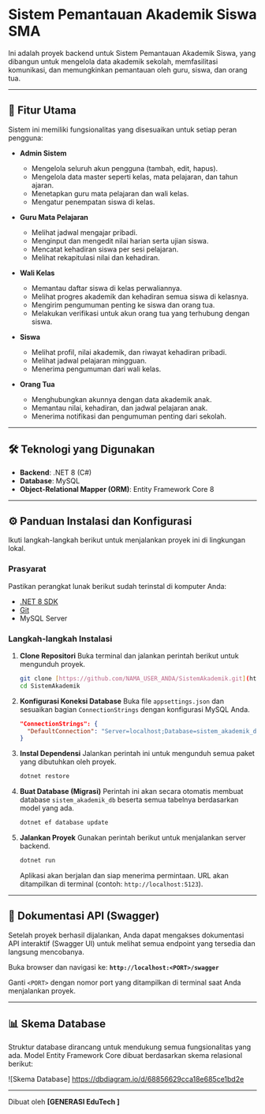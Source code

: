 # Sistem Pemantauan Akademik Siswa SMA

Ini adalah proyek backend untuk Sistem Pemantauan Akademik Siswa, yang dibangun untuk mengelola data akademik sekolah, memfasilitasi komunikasi, dan memungkinkan pemantauan oleh guru, siswa, dan orang tua.

---

## 🚀 Fitur Utama

Sistem ini memiliki fungsionalitas yang disesuaikan untuk setiap peran pengguna:

* **Admin Sistem**
    * Mengelola seluruh akun pengguna (tambah, edit, hapus).
    * Mengelola data master seperti kelas, mata pelajaran, dan tahun ajaran.
    * Menetapkan guru mata pelajaran dan wali kelas.
    * Mengatur penempatan siswa di kelas.

* **Guru Mata Pelajaran**
    * Melihat jadwal mengajar pribadi.
    * Menginput dan mengedit nilai harian serta ujian siswa.
    * Mencatat kehadiran siswa per sesi pelajaran.
    * Melihat rekapitulasi nilai dan kehadiran.

* **Wali Kelas**
    * Memantau daftar siswa di kelas perwaliannya.
    * Melihat progres akademik dan kehadiran semua siswa di kelasnya.
    * Mengirim pengumuman penting ke siswa dan orang tua.
    * Melakukan verifikasi untuk akun orang tua yang terhubung dengan siswa.

* **Siswa**
    * Melihat profil, nilai akademik, dan riwayat kehadiran pribadi.
    * Melihat jadwal pelajaran mingguan.
    * Menerima pengumuman dari wali kelas.

* **Orang Tua**
    * Menghubungkan akunnya dengan data akademik anak.
    * Memantau nilai, kehadiran, dan jadwal pelajaran anak.
    * Menerima notifikasi dan pengumuman penting dari sekolah.

---

## 🛠️ Teknologi yang Digunakan

* **Backend**: .NET 8 (C#)
* **Database**: MySQL
* **Object-Relational Mapper (ORM)**: Entity Framework Core 8

---

## ⚙️ Panduan Instalasi dan Konfigurasi

Ikuti langkah-langkah berikut untuk menjalankan proyek ini di lingkungan lokal.

### Prasyarat

Pastikan perangkat lunak berikut sudah terinstal di komputer Anda:
* [.NET 8 SDK](https://dotnet.microsoft.com/download)
* [Git](https://git-scm.com/downloads)
* MySQL Server

### Langkah-langkah Instalasi

1.  **Clone Repositori**
    Buka terminal dan jalankan perintah berikut untuk mengunduh proyek.
    ```bash
    git clone [https://github.com/NAMA_USER_ANDA/SistemAkademik.git](https://github.com/NAMA_USER_ANDA/SistemAkademik.git)
    cd SistemAkademik
    ```

2.  **Konfigurasi Koneksi Database**
    Buka file `appsettings.json` dan sesuaikan bagian `ConnectionStrings` dengan konfigurasi MySQL Anda.
    ```json
    "ConnectionStrings": {
      "DefaultConnection": "Server=localhost;Database=sistem_akademik_db;User=root;Password=PASSWORD_ANDA;"
    }
    ```

3.  **Instal Dependensi**
    Jalankan perintah ini untuk mengunduh semua paket yang dibutuhkan oleh proyek.
    ```bash
    dotnet restore
    ```

4.  **Buat Database (Migrasi)**
    Perintah ini akan secara otomatis membuat database `sistem_akademik_db` beserta semua tabelnya berdasarkan model yang ada.
    ```bash
    dotnet ef database update
    ```

5.  **Jalankan Proyek**
    Gunakan perintah berikut untuk menjalankan server backend.
    ```bash
    dotnet run
    ```
    Aplikasi akan berjalan dan siap menerima permintaan. URL akan ditampilkan di terminal (contoh: `http://localhost:5123`).

---

## 📄 Dokumentasi API (Swagger)

Setelah proyek berhasil dijalankan, Anda dapat mengakses dokumentasi API interaktif (Swagger UI) untuk melihat semua endpoint yang tersedia dan langsung mencobanya.

Buka browser dan navigasi ke:
**`http://localhost:<PORT>/swagger`**

Ganti `<PORT>` dengan nomor port yang ditampilkan di terminal saat Anda menjalankan proyek.

---

## 📊 Skema Database

Struktur database dirancang untuk mendukung semua fungsionalitas yang ada. Model Entity Framework Core dibuat berdasarkan skema relasional berikut:

![Skema Database] https://dbdiagram.io/d/68856629cca18e685ce1bd2e

---

Dibuat oleh **[GENERASI EduTech
]**
